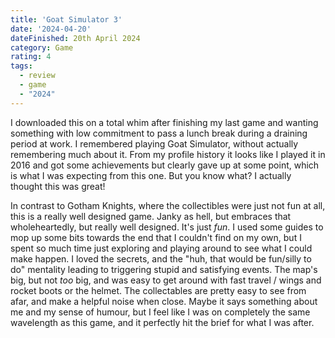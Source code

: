 ```yaml
---
title: 'Goat Simulator 3'
date: '2024-04-20'
dateFinished: 20th April 2024
category: Game
rating: 4
tags:
  - review
  - game
  - "2024"
---
```


I downloaded this on a total whim after finishing my last game and wanting something with low commitment to pass a lunch break during a draining period at work. I remembered playing Goat Simulator, without actually remembering much about it. From my profile history it looks like I played it in 2016 and got some achievements but clearly gave up at some point, which is what I was expecting from this one. But you know what? I actually thought this was great!

In contrast to Gotham Knights, where the collectibles were just not fun at all, this is a really well designed game. Janky as hell, but embraces that wholeheartedly, but really well designed. It's just _fun_. I used some guides to mop up some bits towards the end that I couldn't find on my own, but I spent so much time just exploring and playing around to see what I could make happen. I loved the secrets, and the "huh, that would be fun/silly to do" mentality leading to triggering stupid and satisfying events. The map's big, but not _too_ big, and was easy to get around with fast travel / wings and rocket boots or the helmet. The collectables are pretty easy to see from afar, and make a helpful noise when close. Maybe it says something about me and my sense of humour, but I feel like I was on completely the same wavelength as this game, and it perfectly hit the brief for what I was after.